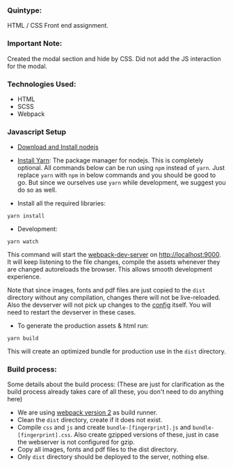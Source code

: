 

### Quintype:

HTML / CSS Front end assignment.

### Important Note:
Created the modal section and hide by CSS.
Did not add the JS interaction for the modal.

### Technologies Used:
* HTML
* SCSS
* Webpack

### Javascript Setup

* [Download and Install nodejs](https://nodejs.org/en/)

* [Install Yarn](https://yarnpkg.com/lang/en/docs/install/): The package manager for nodejs.
  This is completely optional. All commands below can be run using `npm` instead of `yarn`.
  Just replace `yarn` with `npm` in below commands and you should be good to go.
  But since we ourselves use `yarn` while development, we suggest you do so as well.

* Install all the required libraries:

```
yarn install
```

* Development:

```
yarn watch
```

This command will start the [webpack-dev-server](https://webpack.js.org/configuration/dev-server/)
on [http://localhost:9000](http://localhost:9000). It will keep listening to the file changes,
compile the assets whenever they are changed autoreloads the browser.
This allows smooth development experience.

Note that since images, fonts and pdf files are just copied to the `dist` directory
without any compilation, changes there will not be live-reloaded.
Also the devserver will not pick up changes to the [config](https://vault.cybrilla.com/smartron/smartron-web/blob/master/webpack.config.js) itself.
You will need to restart the devserver in these cases.


* To generate the production assets & html run:

```shell
yarn build
```

This will create an optimized bundle for production use in the `dist` directory.

### Build process:

Some details about the build process:
(These are just for clarification as the build process already takes care of all
these, you don't need to do anything here)

* We are using [webpack version 2](https://webpack.js.org/) as build runner.
* Clean the `dist` directory, create if it does not exist.
* Compile `css` and `js` and create `bundle-[fingerprint].js` and `bundle-[fingerprint].css`.
  Also create gzipped versions of these, just in case the webserver is not configured for gzip.
* Copy all images, fonts and pdf files to the dist directory.
* Only `dist` directory should be deployed to the server, nothing else.
